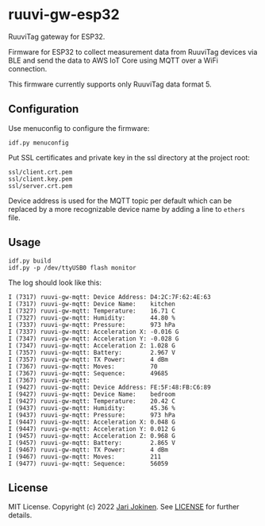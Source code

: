 # ruuvi-gw-esp32

RuuviTag gateway for ESP32.

Firmware for ESP32 to collect measurement data from RuuviTag devices via BLE
and send the data to AWS IoT Core using MQTT over a WiFi connection.

This firmware currently supports only RuuviTag data format 5.

## Configuration

Use menuconfig to configure the firmware:

    idf.py menuconfig

Put SSL certificates and private key in the ssl directory at the project root:

    ssl/client.crt.pem
    ssl/client.key.pem
    ssl/server.crt.pem

Device address is used for the MQTT topic per default which can be replaced
by a more recognizable device name by adding a line to `ethers` file.


## Usage

    idf.py build
    idf.py -p /dev/ttyUSB0 flash monitor

The log should look like this:

    I (7317) ruuvi-gw-mqtt: Device Address: D4:2C:7F:62:4E:63
    I (7317) ruuvi-gw-mqtt: Device Name:    kitchen
    I (7327) ruuvi-gw-mqtt: Temperature:    16.71 C
    I (7327) ruuvi-gw-mqtt: Humidity:       44.80 %
    I (7337) ruuvi-gw-mqtt: Pressure:       973 hPa
    I (7337) ruuvi-gw-mqtt: Acceleration X: -0.016 G
    I (7347) ruuvi-gw-mqtt: Acceleration Y: -0.028 G
    I (7347) ruuvi-gw-mqtt: Acceleration Z: 1.028 G
    I (7357) ruuvi-gw-mqtt: Battery:        2.967 V
    I (7357) ruuvi-gw-mqtt: TX Power:       4 dBm
    I (7367) ruuvi-gw-mqtt: Moves:          70
    I (7367) ruuvi-gw-mqtt: Sequence:       49685
    I (7367) ruuvi-gw-mqtt:
    I (9427) ruuvi-gw-mqtt: Device Address: FE:5F:48:FB:C6:89
    I (9427) ruuvi-gw-mqtt: Device Name:    bedroom
    I (9427) ruuvi-gw-mqtt: Temperature:    20.42 C
    I (9437) ruuvi-gw-mqtt: Humidity:       45.36 %
    I (9437) ruuvi-gw-mqtt: Pressure:       973 hPa
    I (9447) ruuvi-gw-mqtt: Acceleration X: 0.048 G
    I (9447) ruuvi-gw-mqtt: Acceleration Y: 0.012 G
    I (9457) ruuvi-gw-mqtt: Acceleration Z: 0.968 G
    I (9457) ruuvi-gw-mqtt: Battery:        2.865 V
    I (9467) ruuvi-gw-mqtt: TX Power:       4 dBm
    I (9467) ruuvi-gw-mqtt: Moves:          211
    I (9477) ruuvi-gw-mqtt: Sequence:       56059


## License

MIT License. Copyright (c) 2022 [Jari Jokinen](https://jarijokinen.com).  See
[LICENSE](https://github.com/jarijokinen/ruuvi-gw-esp32/blob/master/LICENSE.txt)
for further details.
